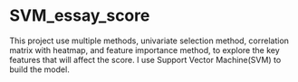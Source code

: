 # SVM_essay_score
This project use multiple methods, univariate selection method, correlation matrix with heatmap, and feature importance method, to explore the key features 
that will affect the score. I use Support Vector Machine(SVM) to build the model.
